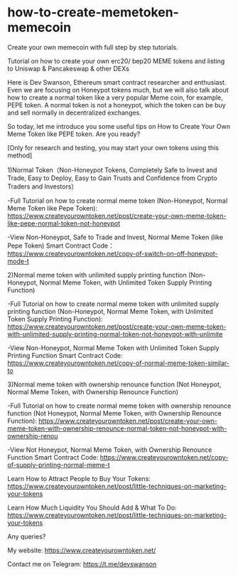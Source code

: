 # how-to-create-memetoken-memecoin
Create your own memecoin with full step by step tutorials.

Tutorial on how to create your own erc20/ bep20 MEME tokens and listing to Uniswap & Pancakeswap & other DEXs

Here is Dev Swanson, Ethereum smart contract researcher and enthusiast. Even we are focusing on Honeypot tokens much, but we will also talk about how to create a normal token like a very popular Meme coin, for example, PEPE token. A normal token is not a honeypot, which the token can be buy and sell normally in decentralized exchanges.

So today, let me introduce you some useful tips on How to Create Your Own Meme Token like PEPE token. Are you ready?

[Only for research and testing, you may start your own tokens using this method]


1)Normal Token（Non-Honeypot Tokens, Completely Safe to Invest and Trade, Easy to Deploy, Easy to Gain Trusts and Confidence from Crypto Traders and Investors）

-Full Tutorial on how to create normal meme token (Non-Honeypot, Normal Meme Token like Pepe Token): https://www.createyourowntoken.net/post/create-your-own-meme-token-like-pepe-normal-token-not-honeypot

-View Non-Honeypot, Safe to Trade and Invest, Normal Meme Token (like Pepe Token) Smart Contract Code：https://www.createyourowntoken.net/copy-of-switch-on-off-honeypot-mode-t


2)Normal meme token with unlimited supply printing function (Non-Honeypot, Normal Meme Token, with Unlimited Token Supply Printing Function)

-Full Tutorial on how to create normal meme token with unlimited supply printing function (Non-Honeypot, Normal Meme Token, with Unlimited Token Supply Printing Function): https://www.createyourowntoken.net/post/create-your-own-meme-token-with-unlimited-supply-printing-normal-token-not-honeypot-with-unlimite

-View Non-Honeypot, Normal Meme Token with Unlimited Token Supply Printing Function Smart Contract Code: https://www.createyourowntoken.net/copy-of-normal-meme-token-similar-to


3)Normal meme token with ownership renounce function (Not Honeypot, Normal Meme Token, with Ownership Renounce Function)

-Full Tutorial on how to create normal meme token with ownership renounce function (Not Honeypot, Normal Meme Token, with Ownership Renounce Function): https://www.createyourowntoken.net/post/create-your-own-meme-token-with-ownership-renounce-normal-token-not-honeypot-with-ownership-renou

-View Not Honeypot, Normal Meme Token, with Ownership Renounce Function Smart Contract Code: https://www.createyourowntoken.net/copy-of-supply-printing-normal-meme-t




Learn How to Attract People to Buy Your Tokens: https://www.createyourowntoken.net/post/little-techniques-on-marketing-your-tokens

Learn How Much Liquidity You Should Add & What To Do: https://www.createyourowntoken.net/post/little-techniques-on-marketing-your-tokens


Any queries?

My website: https://www.createyourowntoken.net/

Contact me on Telegram: https://t.me/devswanson
